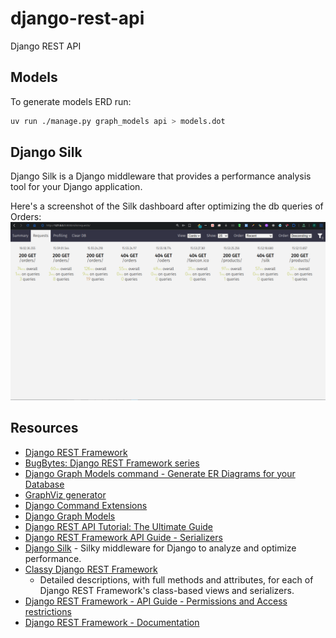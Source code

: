 # django-rest-api
Django REST API 

## Models

To generate models ERD run:

```bash
uv run ./manage.py graph_models api > models.dot
```

## Django Silk

Django Silk is a Django middleware that provides a performance analysis tool for your Django application.

Here's a screenshot of the Silk dashboard after optimizing the db queries of Orders:
![Django Silk](./docs/silk-db-queries-optimization.png)

## Resources

- [Django REST Framework](https://www.django-rest-framework.org/tutorial/quickstart/)
- [BugBytes: Django REST Framework series](https://www.youtube.com/playlist?list=PL-2EBeDYMIbSXhV8FMC1hVD32Fi6e4l2u)
- [Django Graph Models command - Generate ER Diagrams for your Database](https://youtu.be/qzrE7cfc_3Q)
- [GraphViz generator](https://dreampuf.github.io/GraphvizOnline/)
- [Django Command Extensions](https://django-extensions.readthedocs.io/en/latest/command_extensions.html)
- [Django Graph Models](https://django-extensions.readthedocs.io/en/latest/graph_models.html)
- [ Django REST API Tutorial: The Ultimate Guide](https://www.moesif.com/blog/technical/api-development/Django-REST-API-Tutorial/)
- [Django REST Framework API Guide - Serializers](https://www.django-rest-framework.org/api-guide/serializers/)
- [Django Silk](https://github.com/jazzband/django-silk) - Silky middleware for Django to analyze and optimize performance.
- [Classy Django REST Framework](https://www.cdrf.co/)
    - Detailed descriptions, with full methods and attributes, for each of Django REST Framework's class-based views and serializers.
- [Django REST Framework - API Guide - Permissions and Access restrictions](https://www.django-rest-framework.org/api-guide/permissions/#overview-of-access-restriction-methods)
- [Django REST Framework - Documentation](https://www.django-rest-framework.org/topics/documenting-your-api/)
